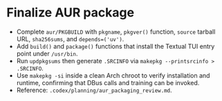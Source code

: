 # Finalize AUR package

- Complete `aur/PKGBUILD` with `pkgname`, `pkgver()` function, `source` tarball URL, `sha256sums`, and `depends=('uv')`.
- Add `build()` and `package()` functions that install the Textual TUI entry point under `/usr/bin`.
- Run `updpkgsums` then generate `.SRCINFO` via `makepkg --printsrcinfo > .SRCINFO`.
- Use `makepkg -si` inside a clean Arch chroot to verify installation and runtime, confirming that DBus calls and training can be invoked.
- Reference: `.codex/planning/aur_packaging_review.md`.
